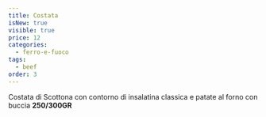 ```yaml
---
title: Costata
isNew: true
visible: true
price: 12
categories:
  - ferro-e-fuoco
tags:
  - beef
order: 3
---
```


Costata di Scottona con contorno di insalatina classica e patate al forno con buccia **250/300GR**
